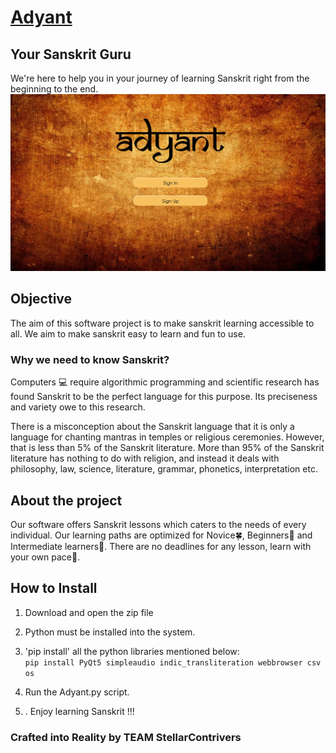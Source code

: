 # [Adyant](https://stellarcontrivers.github.io/Adyant/)
## Your Sanskrit Guru
We're here to help you in your journey of learning Sanskrit right from the beginning to the end.
![HomePage](https://github.com/StellarContrivers/Adyant/blob/master/assets/img/1.png)

## Objective
The aim of this software project is to make sanskrit learning accessible to all. We aim to make sanskrit easy to learn and fun to use.

### Why we need to know Sanskrit?
Computers :computer:	 require algorithmic programming and scientific research has found Sanskrit to be the perfect language for this purpose. Its preciseness and variety owe to this research.

There is a misconception about the Sanskrit language that it is only a language for chanting mantras in temples or religious ceremonies. However, that is less than 5% of the Sanskrit literature. More than 95% of the Sanskrit literature has nothing to do with religion, and instead it deals with philosophy, law, science, literature, grammar, phonetics, interpretation etc. 

## About the project
Our software offers Sanskrit lessons which caters to the needs of every individual. Our learning paths are optimized for Novice:four_leaf_clover:, Beginners:beginner: and Intermediate learners:trident:. There are no deadlines for any lesson, learn with your own pace:turtle:.

## How to Install
1. Download and open the zip file

2. Python must be installed into the system.

3. 'pip install' all the python libraries mentioned below:<br>
`pip install PyQt5 simpleaudio indic_transliteration webbrowser csv os`
4. Run the Adyant.py script.<br>

5. . Enjoy learning Sanskrit !!!

### Crafted into Reality by TEAM StellarContrivers
